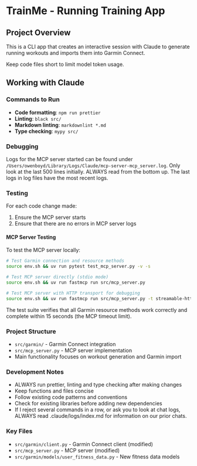 # TrainMe - Running Training App

## Project Overview

This is a CLI app that creates an interactive session with Claude to generate
running workouts and imports them into Garmin Connect.

Keep code files short to limit model token usage.

## Working with Claude

### Commands to Run

- **Code formatting**: `npm run prettier`
- **Linting**: `black src/`
- **Markdown linting**: `markdownlint *.md`
- **Type checking**: `mypy src/`

### Debugging

Logs for the MCP server started can be found under `/Users/owenboyd/Library/Logs/Claude/mcp-server-mcp_server.log`. Only look at the last 500 lines initially. ALWAYS read from the bottom up. The last logs in log files have the most recent logs.

### Testing

For each code change made:

1. Ensure the MCP server starts
2. Ensure that there are no errors in MCP server logs

#### MCP Server Testing

To test the MCP server locally:

```bash
# Test Garmin connection and resource methods
source env.sh && uv run pytest test_mcp_server.py -v -s

# Test MCP server directly (stdio mode)
source env.sh && uv run fastmcp run src/mcp_server.py

# Test MCP server with HTTP transport for debugging
source env.sh && uv run fastmcp run src/mcp_server.py -t streamable-http --log-level DEBUG
```

The test suite verifies that all Garmin resource methods work correctly and complete within 15 seconds (the MCP timeout limit).

### Project Structure

- `src/garmin/` - Garmin Connect integration
- `src/mcp_server.py` - MCP server implementation
- Main functionality focuses on workout generation and Garmin import

### Development Notes

- ALWAYS run prettier, linting and type checking after making changes
- Keep functions and files concise
- Follow existing code patterns and conventions
- Check for existing libraries before adding new dependencies
- If I reject several commands in a row, or ask you to look at chat logs, ALWAYS
  read .claude/logs/index.md for information on our prior chats.

### Key Files

- `src/garmin/client.py` - Garmin Connect client (modified)
- `src/mcp_server.py` - MCP server (modified)
- `src/garmin/models/user_fitness_data.py` - New fitness data models
